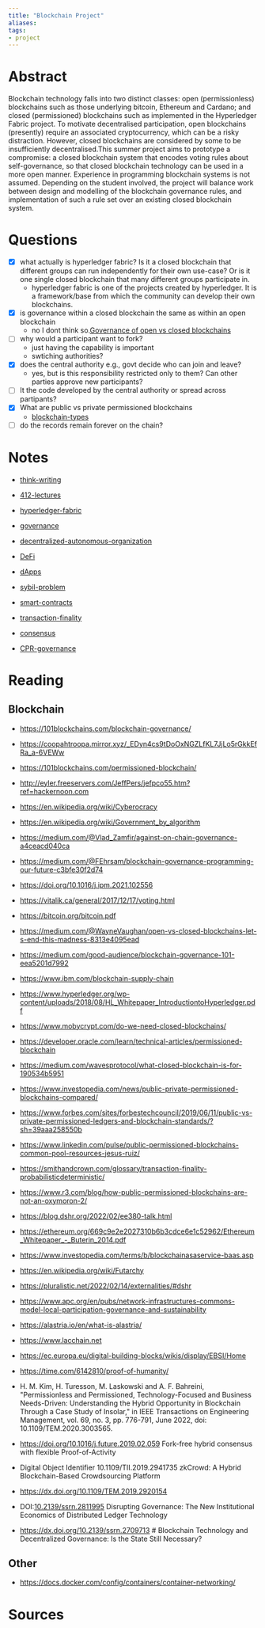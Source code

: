 ```yaml
---
title: "Blockchain Project"
aliases: 
tags: 
- project
---
```

# Abstract
Blockchain technology falls into two distinct classes: open (permissionless) blockchains such as those underlying bitcoin, Ethereum and Cardano; and closed (permissioned) blockchains such as implemented in the Hyperledger Fabric project. To motivate decentralised participation, open blockchains (presently) require an associated cryptocurrency, which can be a risky distraction. However, closed blockchains are considered by some to be insufficiently decentralised.This summer project aims to prototype a compromise: a closed blockchain system that encodes voting rules about self-governance, so that closed blockchain technology can be used in a more open manner. Experience in programming blockchain systems is not assumed. Depending on the student involved, the project will balance work between design and modelling of the blockchain governance rules, and implementation of such a rule set over an existing closed blockchain system.

# Questions	
- [x] what actually is hyperledger fabric? Is it a closed blockchain that different groups can run independently for their own use-case? Or is it one single closed blockchain that many different groups participate in.
	- hyperledger fabric is one of the projects created by hyperledger. It is a framework/base from which the community can develop their own blockchains.
- [x] is governance within a closed blockchain the same as within an open blockchain
	- no I dont think so.[Governance of open vs closed blockchains](notes/governance.md#Governance%20of%20open%20vs%20closed%20blockchains)
- [ ] why would a participant want to fork?
	- just having the capability is important
	- swtiching authorities?
- [x] does the central authority e.g., govt decide who can join and leave?
	- yes, but is this responsibility restricted only to them? Can other parties approve new participants?
- [ ] It the code developed by the central authority or spread across partipants?
- [x] What are public vs private permissioned blockchains
	- [blockchain-types](notes/blockchain-types.md)
- [ ] do the records remain forever on the chain?

# Notes
- [think-writing](notes/think-writing.md)

- [412-lectures](notes/412-lectures.md)
- [hyperledger-fabric](notes/hyperledger-fabric.md)
- [governance](notes/governance.md) 
- [decentralized-autonomous-organization](notes/decentralized-autonomous-organization.md)
- [DeFi](notes/DeFi.md)
- [dApps](notes/dApps.md)
- [sybil-problem](notes/sybil-problem.md)
- [smart-contracts](smart-contracts.md)
- [transaction-finality](transaction-finality.md)
- [consensus](notes/consensus.md)
- [CPR-governance](notes/CPR-governance.md)

# Reading
## Blockchain
- https://101blockchains.com/blockchain-governance/
- https://coopahtroopa.mirror.xyz/_EDyn4cs9tDoOxNGZLfKL7JjLo5rGkkEfRa_a-6VEWw
- https://101blockchains.com/permissioned-blockchain/
- http://eyler.freeservers.com/JeffPers/jefpco55.htm?ref=hackernoon.com
- https://en.wikipedia.org/wiki/Cyberocracy
- https://en.wikipedia.org/wiki/Government_by_algorithm
- https://medium.com/@Vlad_Zamfir/against-on-chain-governance-a4ceacd040ca
- https://medium.com/@FEhrsam/blockchain-governance-programming-our-future-c3bfe30f2d74
- https://doi.org/10.1016/j.ipm.2021.102556
- https://vitalik.ca/general/2017/12/17/voting.html
- https://bitcoin.org/bitcoin.pdf
- https://medium.com/@WayneVaughan/open-vs-closed-blockchains-let-s-end-this-madness-8313e4095ead
- https://medium.com/good-audience/blockchain-governance-101-eea5201d7992
- https://www.ibm.com/blockchain-supply-chain
- https://www.hyperledger.org/wp-content/uploads/2018/08/HL_Whitepaper_IntroductiontoHyperledger.pdf
- https://www.mobycrypt.com/do-we-need-closed-blockchains/
- https://developer.oracle.com/learn/technical-articles/permissioned-blockchain
- https://medium.com/wavesprotocol/what-closed-blockchain-is-for-190534b5951
- https://www.investopedia.com/news/public-private-permissioned-blockchains-compared/
- https://www.forbes.com/sites/forbestechcouncil/2019/06/11/public-vs-private-permissioned-ledgers-and-blockchain-standards/?sh=39aaa258550b
- https://www.linkedin.com/pulse/public-permissioned-blockchains-common-pool-resources-jesus-ruiz/
- https://smithandcrown.com/glossary/transaction-finality-probabilisticdeterministic/
- https://www.r3.com/blog/how-public-permissioned-blockchains-are-not-an-oxymoron-2/
- https://blog.dshr.org/2022/02/ee380-talk.html
- https://ethereum.org/669c9e2e2027310b6b3cdce6e1c52962/Ethereum_Whitepaper_-_Buterin_2014.pdf
- https://www.investopedia.com/terms/b/blockchainasaservice-baas.asp

- https://en.wikipedia.org/wiki/Futarchy
- https://pluralistic.net/2022/02/14/externalities/#dshr
- https://www.apc.org/en/pubs/network-infrastructures-commons-model-local-participation-governance-and-sustainability
- https://alastria.io/en/what-is-alastria/
- https://www.lacchain.net
- https://ec.europa.eu/digital-building-blocks/wikis/display/EBSI/Home
- https://time.com/6142810/proof-of-humanity/

- H. M. Kim, H. Turesson, M. Laskowski and A. F. Bahreini, "Permissionless and Permissioned, Technology-Focused and Business Needs-Driven: Understanding the Hybrid Opportunity in Blockchain Through a Case Study of Insolar," in IEEE Transactions on Engineering Management, vol. 69, no. 3, pp. 776-791, June 2022, doi: 10.1109/TEM.2020.3003565.
- https://doi.org/10.1016/j.future.2019.02.059 Fork-free hybrid consensus with flexible Proof-of-Activity
- Digital Object Identifier 10.1109/TII.2019.2941735 zkCrowd: A Hybrid Blockchain-Based Crowdsourcing Platform
- https://dx.doi.org/10.1109/TEM.2019.2920154
- DOI:[10.2139/ssrn.2811995](http://dx.doi.org/10.2139/ssrn.2811995) Disrupting Governance: The New Institutional Economics of Distributed Ledger Technology
- https://dx.doi.org/10.2139/ssrn.2709713 # Blockchain Technology and Decentralized Governance: Is the State Still Necessary?

## Other
- https://docs.docker.com/config/containers/container-networking/

# Sources